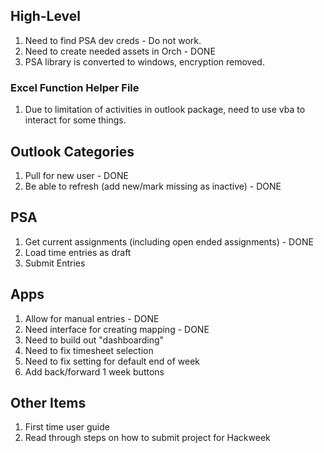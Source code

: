 ## High-Level
1. Need to find PSA dev creds - Do not work.
2. Need to create needed assets in Orch - DONE
3. PSA library is converted to windows, encryption removed.
### Excel Function Helper File
1. Due to limitation of activities in outlook package, need to use vba to interact for some things.

## Outlook Categories
1. Pull for new user - DONE
2. Be able to refresh (add new/mark missing as inactive) - DONE
	
## PSA
1. Get current assignments (including open ended assignments) - DONE
2. Load time entries as draft
3. Submit Entries

## Apps
1. Allow for manual entries - DONE
2. Need interface for creating mapping - DONE
3. Need to build out "dashboarding"
4. Need to fix timesheet selection
5. Need to fix setting for default end of week
6. Add back/forward 1 week buttons 

## Other Items
1. First time user guide
2. Read through steps on how to submit project for Hackweek
